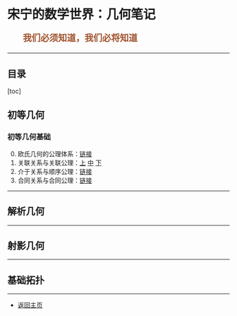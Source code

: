 # 宋宁的数学世界：几何笔记

<p style="color:sienna;font-family:KaiTi;margin-left:35px;font-weight:bold;font-size:20px";>
    我们必须知道，我们必将知道
</p>

---

## 目录

[toc]

## 初等几何

### 初等几何基础

0. 欧氏几何的公理体系：<a href="/html/notes/geometry/basic/00-intro.html">链接</a>
1. 关联关系与关联公理：<a href="/html/notes/geometry/basic/01-jiehe.html">上</a> <a href="/html/notes/geometry/basic/01-jiehe-2.html">中</a> <a href="/html/notes/geometry/basic/01-jiehe-3.html">下</a>
2. 介于关系与顺序公理：<a href="/html/notes/geometry/basic/02-shunxu.html">链接</a>
3. 合同关系与合同公理：<a href="/html/notes/geometry/basic/03-hetong.html">链接</a>




---

## 解析几何

---

## 射影几何

---

## 基础拓扑




---

+ <a href="/index.html"> 返回主页 </a>